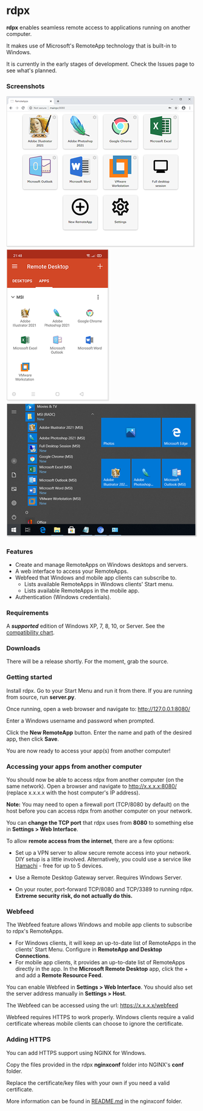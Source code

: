 # rdpx

**rdpx** enables seamless remote access to applications running on another computer.

It makes use of Microsoft's RemoteApp technology that is built-in to Windows.

It is currently in the early stages of development. Check the Issues page to see what's planned.




### Screenshots

![](docimg/rdpx-desktop.png)![](docimg/rdpx-android.png)
![](docimg/radc-win10start.png)



### Features

* Create and manage RemoteApps on Windows desktops and servers.
* A web interface to access your RemoteApps.
* Webfeed that Windows and mobile app clients can subscribe to.
  * Lists available RemoteApps in Windows clients' Start menu.
  * Lists available RemoteApps in the mobile app.
* Authentication (Windows credentials).



### Requirements

A ***supported*** edition of Windows XP, 7, 8, 10, or Server. See the [compatibility chart](https://github.com/kimmknight/remoteapptool/wiki/Windows-Compatibility).



### Downloads

There will be a release shortly. For the moment, grab the source.



### Getting started

Install rdpx. Go to your Start Menu and run it from there. If you are running from source, run **server.py**.

Once running, open a web browser and navigate to: http://127.0.0.1:8080/

Enter a Windows username and password when prompted.

Click the **New RemoteApp** button. Enter the name and path of the desired app, then click **Save**.

You are now ready to access your app(s) from another computer!



### Accessing your apps from another computer

You should now be able to access rdpx from another computer (on the same network).
Open a browser and navigate to http://x.x.x.x:8080/ (replace x.x.x.x with the host computer's IP address).

**Note:** You may need to open a firewall port (TCP/8080 by default) on the host before you can access rdpx from another computer on your network.

You can **change the TCP port** that rdpx uses from **8080** to something else in **Settings > Web Interface**.

To allow **remote access from the internet**, there are a few options:

* Set up a VPN server to allow secure remote access into your network.
  DIY setup is a little involved. Alternatively, you could use a service like [Hamachi](https://www.vpn.net/) - free for up to 5 devices.

* Use a Remote Desktop Gateway server.
  Requires Windows Server.

* On your router, port-forward TCP/8080 and TCP/3389 to running rdpx.
  **Extreme security risk, do not actually do this.**

  

### Webfeed

The Webfeed feature allows Windows and mobile app clients to subscribe to rdpx's RemoteApps.

* For Windows clients, it will keep an up-to-date list of RemoteApps in the clients' Start Menu.
  Configure in **RemoteApp and Desktop Connections**.
* For mobile app clients, it provides an up-to-date list of RemoteApps directly in the app.
  In the **Microsoft Remote Desktop** app, click the + and add a **Remote Resource Feed**.

You can enable Webfeed in **Settings > Web Interface**. You should also set the server address manually in **Settings > Host**.

The Webfeed can be accessed using the url: https://x.x.x.x/webfeed

Webfeed requires HTTPS to work properly. Windows clients require a valid certificate whereas mobile clients can choose to ignore the certificate.



### Adding HTTPS

You can add HTTPS support using NGINX for Windows.

Copy the files provided in the rdpx **nginxconf** folder into NGINX's **conf** folder.

Replace the certificate/key files with your own if you need a valid certificate.

More information can be found in [README.md](nginxconf/README.md) in the nginxconf folder.
